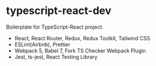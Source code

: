 # typescript-react-dev

Boilerplate for TypeScript-React project.

- React, React Router, Redux, Redux Toolkit, Tailwind CSS
- ESLint(Airbnb), Prettier
- Webpack 5, Babel 7, Fork TS Checker Webpack Plugin
- Jest, ts-jest, React Testing Library
